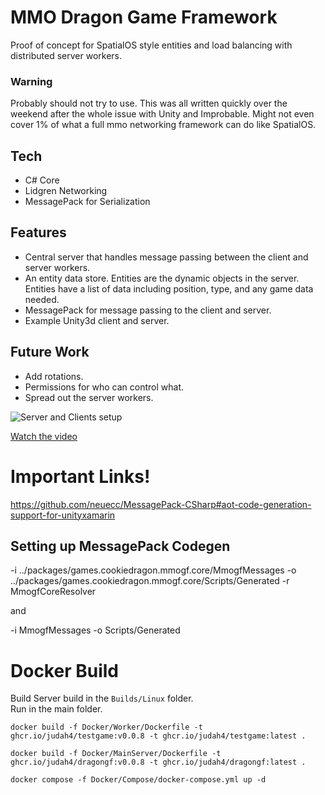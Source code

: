 
# MMO Dragon Game Framework

Proof of concept for SpatialOS style entities and load balancing with distributed server workers. 

### Warning  

Probably should not try to use. This was all written quickly over the weekend after the whole issue with Unity and Improbable.  Might not even cover 1% of what a full mmo networking framework can do like SpatialOS.

## Tech
* C# Core
* Lidgren Networking
* MessagePack for Serialization

## Features

* Central server that handles message passing between the client and server workers.  
* An entity data store. Entities are the dynamic objects in the server. Entities have a list of data including position, type, and any game data needed.  
* MessagePack  for message passing to the client and server.  
* Example Unity3d client and server.  

## Future Work
* Add rotations.  
* Permissions for who can control what.
* Spread out the server workers.


![Server and Clients setup](https://img.youtube.com/vi/wfTIpBYMjlk/0.jpg)  

[Watch the video](https://youtu.be/wfTIpBYMjlk)  

# Important Links!

https://github.com/neuecc/MessagePack-CSharp#aot-code-generation-support-for-unityxamarin

## Setting up MessagePack Codegen
-i 
../packages/games.cookiedragon.mmogf.core/MmogfMessages
-o 
../packages/games.cookiedragon.mmogf.core/Scripts/Generated
-r
MmogfCoreResolver


and

-i
MmogfMessages
-o
Scripts/Generated

# Docker Build

Build Server build in the `Builds/Linux` folder.  
Run in the main folder.  


`docker build -f Docker/Worker/Dockerfile -t ghcr.io/judah4/testgame:v0.0.8 -t ghcr.io/judah4/testgame:latest .`

`docker build -f Docker/MainServer/Dockerfile -t ghcr.io/judah4/dragongf:v0.0.8 -t ghcr.io/judah4/dragongf:latest .`

`docker compose -f Docker/Compose/docker-compose.yml up -d`

